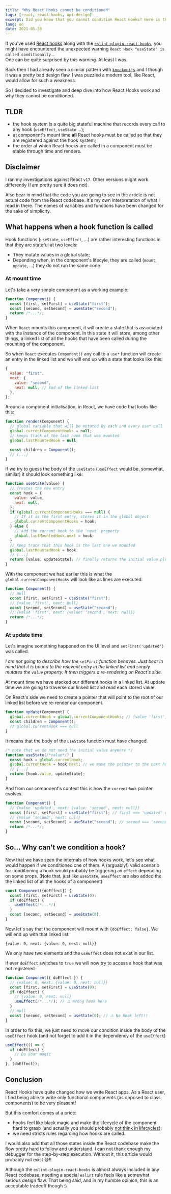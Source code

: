 ```yaml
---
title: "Why React Hooks cannot be conditioned"
tags: [react, react-hooks, api-design]
excerpt: Did you know that you cannot condition React Hooks? Here is the reason why
lang: en
date: 2021-05-30
---
```


If you've used [React hooks](https://reactjs.org/docs/hooks-intro.html) along with the [`eslint-plugin-react-hooks`](https://github.com/facebook/react/tree/master/packages/eslint-plugin-react-hooks), you might have encountered the unexpected warning `React Hook "useState" is called conditionally.`.  
One can be quite surprised by this warning. At least I was.

Back then I had already seen a similar pattern with [`knockoutjs`](https://knockoutjs.com/) and I though it was a pretty bad design flaw. I was puzzled a modern tool, like React, would allow for such a weakness.

So I decided to investigate and deep dive into how React Hooks work and why they cannot be conditioned.

## TLDR

- the hook system is a quite big stateful machine that records every call to any hook (`useEffect`, `useState` ...);
- at component's mount time **all** React hooks must be called so that they are registered against the hook system;
- the order at which React hooks are called in a component must be stable through time and renders.

## Disclaimer

I ran my investigations against React `v17`. Other versions might work differently (I am pretty sure it does not).

Also bear in mind that the code you are going to see in the article is not actual code from the React codebase. It's my own interpretation of what I read in there. The names of variables and functions have been changed for the sake of simplicity.

## What happens when a hook function is called

Hook functions (`useState`, `useEffect`, ...) are rather interesting functions in that they are stateful at two levels:

- They mutate values in a global state;
- Depending when, in the component's lifecyle, they are called (`mount`, `update`, ...) they do not run the same code.

### At mount time

Let's take a very simple component as a working example:

```js
function Component() {
  const [first, setFirst] = useState("first");
  const [second, setSecond] = useState("second");
  return /*...*/;
}
```

When `React` mounts this component, it will create a state that is associated with the instance of the component. In this state it will store, among other things, a linked list of all the hooks that have been called during the mounting of the component.

So when `React` executes `Component()` any call to a `use*` function will create an entry in the linked list and we will end up with a state that looks like this:

```js
{
  value: "first",
  next: {
    value: "second",
    next: null, // End of the linked list
  },
};
```

Around a component initialisation, in React, we have code that looks like this:

```js
function render(Component) {
  // global variable that will be mutated by each and every use* call
  global.currentComponentHooks = null;
  // keeps track of the last hook that was mounted
  global.lastMountedHook = null;

  const children = Component();
  // [...]
}
```

If we try to guess the body of the `useState` (`useEffect` would be, somewhat, similar) it should look something like:

```js
function useState(value) {
  // Creates the new entry
  const hook = {
    value: value,
    next: null,
  };
  if (global.currentComponentHooks === null) {
    // If it is the first entry, stores it in the global object
    global.currentComponentHooks = hook;
  } else {
    // Add the current hook to the `next` property
    global.lastMountedHook.next = hook;
  }
  // Keep track that this hook is the last one we mounted
  global.lastMountedHook = hook;
  // [...]
  return [value, updateState]; // finally returns the initial value plus an update function
}
```

With the component we had earlier this is what the `global.currentComponentHooks` will look like as lines are executed:

```js
function Component() {
  // null
  const [first, setFirst] = useState("first");
  // {value 'first', next: null}
  const [second, setSecond] = useState("second");
  // {value 'first', next: {value: 'second', next: null}}
  return /*...*/;
}
```

### At update time

Let's imagine something happened on the UI level and `setFirst('updated')` was called.

_I am not going to describe how the `setFirst` function behaves. Just bear in mind that it is bound to the relevant entry in the linked list and simply mutates the `value` property. It then triggers a re-rendering on React's side._

At mount time we have stacked our different hooks in a linked list. At update time we are going to traverse our linked list and read each stored value.

On React's side we need to create a pointer that will point to the root of our linked list before we re-render our component.

```js
function update(Component) {
  global.currentHook = global.currentComponentHooks; // {value 'first', next: {value: 'second', next: null}}
  const children = Component();
  // global.currentHook === null
}
```

It means that the body of the `useState` function must have changed.

```js
/* note that we do not need the initial value anymore */
function useState(/*value*/) {
  const hook = global.currentHook;
  global.currentHook = hook.next; // we move the pointer to the next hook
  // [...]
  return [hook.value, updateState];
}
```

And from our component's context this is how the `currentHook` pointer evolves.

```js
function Component() {
  // {value 'updated', next: {value: 'second', next: null}}
  const [first, setFirst] = useState("first"); // first === 'updated' our mutated state
  // {value 'second', next: null}
  const [second, setSecond] = useState("second"); // second === 'second' the unchanged initial state
  return /*...*/;
}
```

## So... Why can't we condition a hook?

Now that we have seen the internals of how hooks work, let's see what would happen if we conditioned one of them.
A (arguably!) valid scenario for conditioning a hook would probably be triggering an `effect` depending on some props. (Note that, just like `useState`, `useEffect` are also added the the linked list of all the hooks of a component)

```js
const Component({doEffect}) {
  const [first, setFirst] = useState(0);
  if (doEffect) {
    useEffect(/*...*/)
  }
  const [second, setSecond] = useState(0);
}
```

Now let's say that the component will mount with `{doEffect: false}`.
We will end up with that linked list:

`{value: 0, next: {value: 0, next: null}}`

We only have two elements and the `useEffect` does not exist in our list.

If ever `doEffect` switches to `true` we will now try to access a hook that was not registered

```js
function Component({ doEffect }) {
  // {value: 0, next: {value: 0, next: null}}
  const [first, setFirst] = useState(0);
  if (doEffect) {
    // {value: 0, next: null}
    useEffect(/*...*/); // ⚠️ Wrong hook here
  }
  // null
  const [second, setSecond] = useState(0); // ⚠️ No hook left!!
}
```

In order to fix this, we just need to move our condition inside the body of the `useEffect` hook (and not forget to add it in the dependency of the `useEffect`)

```js
useEffect(() => {
  if (doEffect) {
    // Do your magic
  }
}, [doEffect]);
```

## Conclusion

React Hooks have quite changed how we write React apps. As a React user, I find being able to write only functional components (as opposed to class components) to be very pleasant!

But this comfort comes at a price:

- hooks feel like black magic and make the lifecycle of the component hard to grasp (and actually you should probably [not think in lifecycles](https://kentcdodds.com/blog/react-hooks-pitfalls#pitfall-3-thinking-in-lifecycles));
- we need stricts rules regarding how hooks are called.

I would also add that all those states inside the React codebase make the flow pretty hard to follow and understand. I can not thank enough my debugger for the step-by-step execution. Without it, this article would probably not exist 😅!!

Although the `eslint-plugin-react-hooks` is almost always included in any React codebase, needing a special `eslint` rule feels like a somewhat serious design flaw. That being said, and in my humble opinion, this is an acceptable tradeoff though :)
